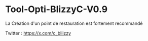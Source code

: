 # Tool-Opti-BlizzyC-V0.9

La Création d'un point de restauration est fortement recommandé 

Twitter : https://x.com/c_bliizzy
